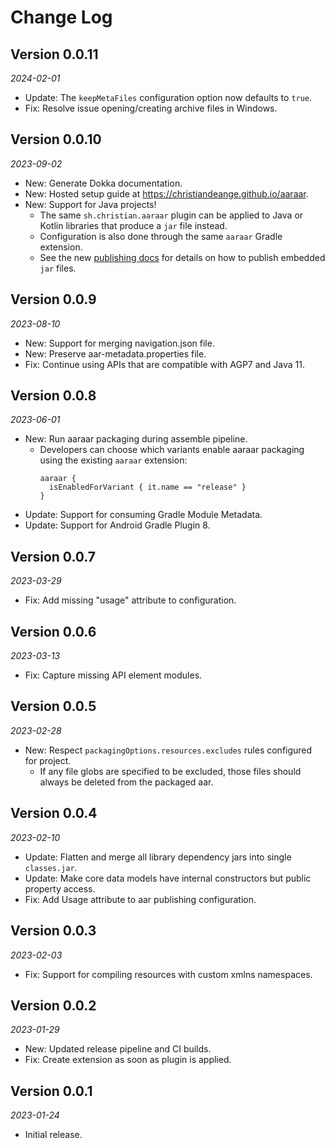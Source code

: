 Change Log
==========

## Version 0.0.11

_2024-02-01_

* Update: The `keepMetaFiles` configuration option now defaults to `true`.
* Fix: Resolve issue opening/creating archive files in Windows.

## Version 0.0.10

_2023-09-02_

* New: Generate Dokka documentation.
* New: Hosted setup guide at https://christiandeange.github.io/aaraar.
* New: Support for Java projects!
  * The same `sh.christian.aaraar` plugin can be applied to Java or Kotlin libraries that produce a `jar` file instead.
  * Configuration is also done through the same `aaraar` Gradle extension.
  * See the new [publishing docs](https://christiandeange.github.io/aaraar/publishing-jar) for details on how to publish embedded `jar` files.

## Version 0.0.9

_2023-08-10_

* New: Support for merging navigation.json file.
* New: Preserve aar-metadata.properties file.
* Fix: Continue using APIs that are compatible with AGP7 and Java 11.

## Version 0.0.8

_2023-06-01_

* New: Run aaraar packaging during assemble pipeline.
  * Developers can choose which variants enable aaraar packaging using the existing `aaraar` extension:
    ```
    aaraar {
      isEnabledForVariant { it.name == "release" }
    }
    ```
* Update: Support for consuming Gradle Module Metadata.
* Update: Support for Android Gradle Plugin 8.

## Version 0.0.7

_2023-03-29_

* Fix: Add missing "usage" attribute to configuration.

## Version 0.0.6

_2023-03-13_

* Fix: Capture missing API element modules.

## Version 0.0.5

_2023-02-28_

* New: Respect `packagingOptions.resources.excludes` rules configured for project.
  * If any file globs are specified to be excluded, those files should always be deleted from the packaged aar.

## Version 0.0.4

_2023-02-10_

* Update: Flatten and merge all library dependency jars into single `classes.jar`.
* Update: Make core data models have internal constructors but public property access.
* Fix: Add Usage attribute to aar publishing configuration.

## Version 0.0.3

_2023-02-03_

* Fix: Support for compiling resources with custom xmlns namespaces.

## Version 0.0.2

_2023-01-29_

* New: Updated release pipeline and CI builds.
* Fix: Create extension as soon as plugin is applied.

## Version 0.0.1

_2023-01-24_

* Initial release.
